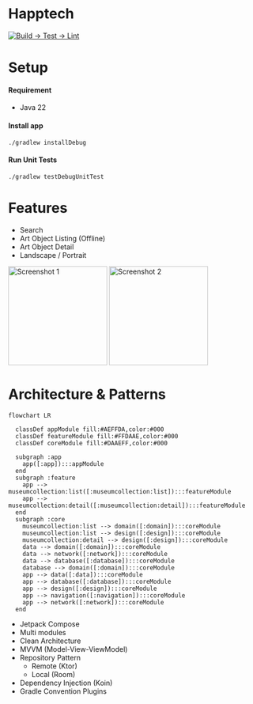 # Happtech

[![Build → Test → Lint](https://github.com/mcgalanes/happtech/actions/workflows/ci.yml/badge.svg)](https://github.com/mcgalanes/happtech/actions/workflows/ci.yml)

# Setup

#### Requirement
- Java 22
  
#### Install app
```
./gradlew installDebug
```

#### Run Unit Tests
```
./gradlew testDebugUnitTest
```

# Features
- Search
- Art Object Listing (Offline)
- Art Object Detail
- Landscape / Portrait
<img src="https://github.com/user-attachments/assets/78da7200-4214-4607-bce7-84f5b91ca2e5" alt="Screenshot 1" width="200"/>
<img src="https://github.com/user-attachments/assets/912404d2-1fe8-4203-b064-13c4fbb399f2" alt="Screenshot 2" width="200"/>



# Architecture & Patterns
```mermaid
flowchart LR

  classDef appModule fill:#AEFFDA,color:#000
  classDef featureModule fill:#FFDAAE,color:#000
  classDef coreModule fill:#DAAEFF,color:#000
  
  subgraph :app
    app([:app]):::appModule
  end
  subgraph :feature
    app --> museumcollection:list([:museumcollection:list]):::featureModule
    app --> museumcollection:detail([:museumcollection:detail]):::featureModule
  end
  subgraph :core 
    museumcollection:list --> domain([:domain]):::coreModule
    museumcollection:list --> design([:design]):::coreModule
    museumcollection:detail --> design([:design]):::coreModule
    data --> domain([:domain]):::coreModule
    data --> network([:network]):::coreModule
    data --> database([:database]):::coreModule
    database --> domain([:domain]):::coreModule 
    app --> data([:data]):::coreModule
    app --> database([:database]):::coreModule
    app --> design([:design]):::coreModule
    app --> navigation([:navigation]):::coreModule
    app --> network([:network]):::coreModule
  end
```

- Jetpack Compose
- Multi modules
- Clean Architecture
- MVVM (Model-View-ViewModel)
- Repository Pattern
   - Remote (Ktor)
   - Local (Room)   
- Dependency Injection (Koin)
- Gradle Convention Plugins
